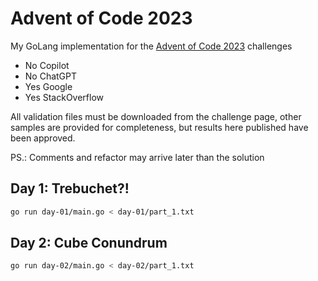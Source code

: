 # Advent of Code 2023

My GoLang implementation for the [Advent of Code 2023](https://adventofcode.com/2023) challenges

- No Copilot
- No ChatGPT
- Yes Google
- Yes StackOverflow

All validation files must be downloaded from the challenge page, other samples are provided for completeness, but results here published have been approved.

PS.: Comments and refactor may arrive later than the solution

## Day 1: Trebuchet?!

``` bash
go run day-01/main.go < day-01/part_1.txt
```

## Day 2: Cube Conundrum

``` bash
go run day-02/main.go < day-02/part_1.txt
```